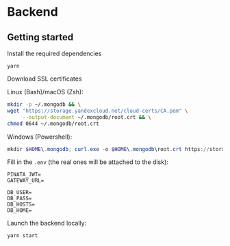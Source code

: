 # Backend

## Getting started
Install the required dependencies
```
yarn
```

Download SSL certificates

Linux (Bash)/macOS (Zsh):
```bash
mkdir -p ~/.mongodb && \
wget "https://storage.yandexcloud.net/cloud-certs/CA.pem" \
     --output-document ~/.mongodb/root.crt && \
chmod 0644 ~/.mongodb/root.crt
```

Windows (Powershell):
```powershell
mkdir $HOME\.mongodb; curl.exe -o $HOME\.mongodb\root.crt https://storage.yandexcloud.net/cloud-certs/CA.pem
```

Fill in the `.env` (the real ones will be attached to the disk):
```
PINATA_JWT=
GATEWAY_URL=

DB_USER=
DB_PASS=
DB_HOSTS=
DB_HOME=
```

Launch the backend locally:
```bash
yarn start
```
